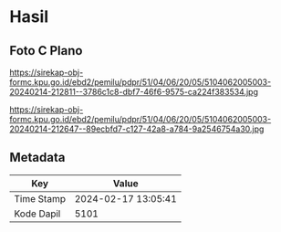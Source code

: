 # Hasil

## Foto C Plano

https://sirekap-obj-formc.kpu.go.id/ebd2/pemilu/pdpr/51/04/06/20/05/5104062005003-20240214-212811--3786c1c8-dbf7-46f6-9575-ca224f383534.jpg

https://sirekap-obj-formc.kpu.go.id/ebd2/pemilu/pdpr/51/04/06/20/05/5104062005003-20240214-212647--89ecbfd7-c127-42a8-a784-9a2546754a30.jpg


## Metadata

| Key        | Value               |
| ---------- | ------------------- |
| Time Stamp | 2024-02-17 13:05:41 |
| Kode Dapil | 5101                |



